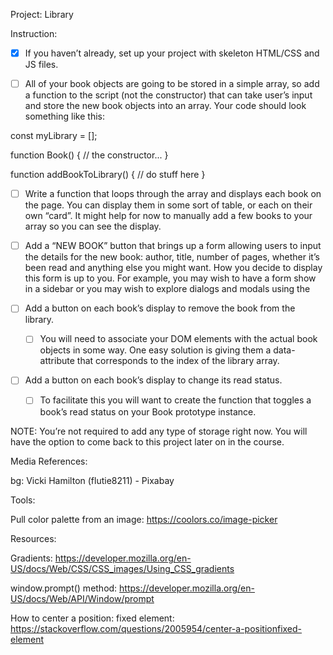 Project: Library

Instruction:

- [x] If you haven’t already, set up your project with skeleton HTML/CSS and JS files.

- [ ] All of your book objects are going to be stored in a simple array, so add a function to the script (not the constructor) that can take user’s input and store the new book objects into an array. Your code should look something like this:

const myLibrary = [];

function Book() {
  // the constructor...
}

function addBookToLibrary() {
  // do stuff here
}

- [ ] Write a function that loops through the array and displays each book on the page. You can display them in some sort of table, or each on their own “card”. It might help for now to manually add a few books to your array so you can see the display.

- [ ] Add a “NEW BOOK” button that brings up a form allowing users to input the details for the new book: author, title, number of pages, whether it’s been read and anything else you might want. How you decide to display this form is up to you. For example, you may wish to have a form show in a sidebar or you may wish to explore dialogs and modals using the <dialog> tag. However you do this, you will most likely encounter an issue where submitting your form will not do what you expect it to do. That’s because the submit input tries to send the data to a server by default. If you’ve done the bonus section for the calculator assignment, you might be familiar with event.preventDefault();. Read up on the event.preventDefault documentation again and see how you can solve this issue!

- [ ] Add a button on each book’s display to remove the book from the library.
    - [ ] You will need to associate your DOM elements with the actual book objects in some way. One easy solution is giving them a data-attribute that corresponds to the index of the library array.

- [ ] Add a button on each book’s display to change its read status.
    - [ ] To facilitate this you will want to create the function that toggles a book’s read status on your Book prototype instance.

NOTE: You’re not required to add any type of storage right now. You will have the option to come back to this project later on in the course.

Media References:

bg: Vicki Hamilton (flutie8211) - Pixabay

Tools:

Pull color palette from an image: 
https://coolors.co/image-picker

Resources:

Gradients:
https://developer.mozilla.org/en-US/docs/Web/CSS/CSS_images/Using_CSS_gradients

window.prompt() method:
https://developer.mozilla.org/en-US/docs/Web/API/Window/prompt

How to center a position: fixed element:
https://stackoverflow.com/questions/2005954/center-a-positionfixed-element


